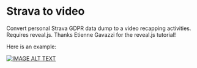 # Strava to video

Convert personal Strava GDPR data dump to a video recapping activities. Requires reveal.js. Thanks Etienne Gavazzi for the reveal.js tutorial!

Here is an example: 

[![IMAGE ALT TEXT](http://img.youtube.com/vi/7NpzGVc0AOI/0.jpg)](http://www.youtube.com/watch?v=7NpzGVc0AOI "Example video")

